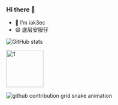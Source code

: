 ### Hi there 👋
- 🔭 I’m iak3ec
- 😄 底层安服仔

<!--
**nu0l/nu0l** is a ✨ _special_ ✨ repository because its `README.md` (this file) appears on your GitHub profile.

Here are some ideas to get you started:

- 🔭 I’m iak3ec
- 🌱 I’m currently learning ...
- 👯 I’m looking to collaborate on ...
- 🤔 I’m looking for help with ...
- 💬 Ask me about ...
- 📫 How to reach me: ...
- 😄 Pronouns: ...
- ⚡ Fun fact: ...
-->
![GitHub stats](https://github-readme-stats.vercel.app/api?username=nu0l&show_icons=true&theme=dracula)


<img width="99" alt="1" src="https://user-images.githubusercontent.com/54735907/181659708-dea33737-b8fa-431f-a9a0-a96e8391b8fb.png">


![github contribution grid snake animation](https://github.com/SummerSec/SummerSec/tree/master/dist/github-snake.svg)
